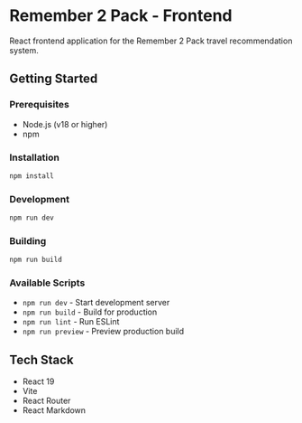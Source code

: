 # Remember 2 Pack - Frontend

React frontend application for the Remember 2 Pack travel recommendation system.

## Getting Started

### Prerequisites
- Node.js (v18 or higher)
- npm

### Installation

```bash
npm install
```

### Development

```bash
npm run dev
```

### Building

```bash
npm run build
```

### Available Scripts

- `npm run dev` - Start development server
- `npm run build` - Build for production
- `npm run lint` - Run ESLint
- `npm run preview` - Preview production build

## Tech Stack

- React 19
- Vite
- React Router
- React Markdown

